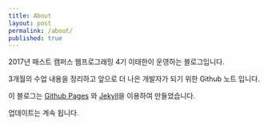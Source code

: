 ```yaml
---
title: About
layout: post
permalink: /about/
published: true
---
```


2017년 패스트 캠퍼스 웹프로그래밍 4기 이태한이 운영하는 블로그입니다.

3개월의 수업 내용을 정리하고 앞으로 더 나은 개발자가 되기 위한 Github 노트 입니다.

이 블로그는 [Github Pages](https://pages.github.com/) 와 [Jekyll](https://jekyllrb-ko.github.io/)을 이용하여 만들었습니다.

업데이트는 계속 됩니다.
